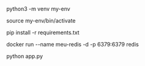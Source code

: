 python3 -m venv my-env


source my-env/bin/activate


pip install -r requirements.txt


docker run --name meu-redis -d -p 6379:6379 redis


python app.py


